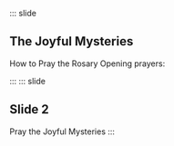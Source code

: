 ::: slide
## The Joyful Mysteries
How to Pray the Rosary
Opening prayers:

:::
::: slide
## Slide 2
Pray the Joyful Mysteries
:::
